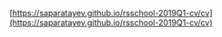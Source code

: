 [https://saparatayev.github.io/rsschool-2019Q1-cv/cv](https://saparatayev.github.io/rsschool-2019Q1-cv/cv)